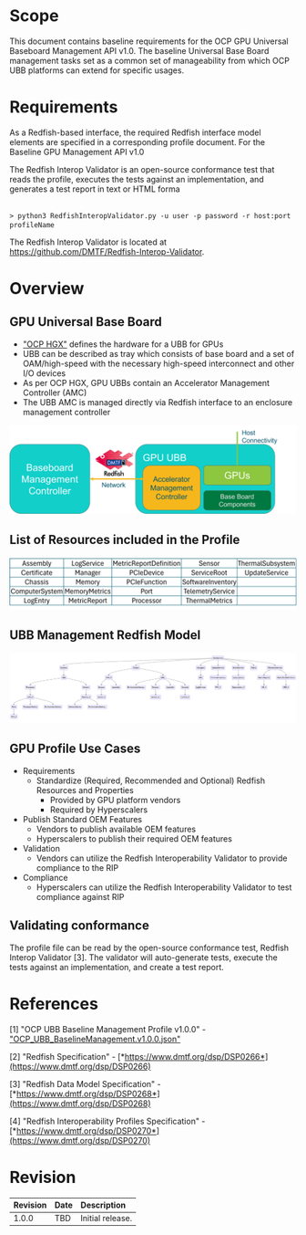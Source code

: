 # Scope

This document contains baseline requirements for the OCP GPU Universal Baseboard Management API v1.0.
The baseline Universal Base Board management tasks set as a common set of manageability from which OCP UBB platforms can extend for specific usages.

# Requirements

As a Redfish-based interface, the required Redfish interface model elements are specified in a corresponding profile document.
For the Baseline GPU Management API v1.0

The Redfish Interop Validator is an open-source conformance test that reads the profile, executes the tests against an implementation, and generates a test report in text or HTML forma

```

> python3 RedfishInteropValidator.py -u user -p password -r host:port profileName

```

The Redfish Interop Validator is located at <https://github.com/DMTF/Redfish-Interop-Validator>.

# Overview

## GPU Universal Base Board

- ["OCP HGX"](https://www.opencompute.org/documents/open-compute-specification-hgx-baseboard-contribution-r1-v0-1-pdf) defines the hardware for a UBB for GPUs
- UBB can be described as tray which consists of base board and a set of OAM/high-speed with the necessary high-speed interconnect and other I/O devices  
- As per OCP HGX, GPU UBBs contain an Accelerator Management Controller (AMC)
- The UBB AMC is managed directly via Redfish interface to an enclosure management controller

![alt text](UBBOverview.png "UBB Overview")

## List of Resources included in the Profile 

![alt text](ResourcesList.png "UBB Management Redfish Resource List")


## UBB Management Redfish Model

![alt text](UBBManagementRedfishModel.png "UBB Management Redfish Model")

## GPU Profile Use Cases

- Requirements
  - Standardize (Required, Recommended and Optional) Redfish Resources and Properties
    - Provided by GPU platform vendors
    - Required by Hyperscalers
- Publish Standard OEM Features
  - Vendors to publish available OEM features
  - Hyperscalers to publish their required OEM features
- Validation
  - Vendors can utilize the Redfish Interoperability Validator to provide compliance to the RIP
- Compliance
  - Hyperscalers can utilize the Redfish Interoperability Validator to test compliance against RIP


## Validating conformance

The profile file can be read by the open-source conformance test, Redfish Interop Validator [3].
The validator will auto-generate tests, execute the tests against an implementation, and create a test report.

# References

\[1\] "OCP UBB Baseline Management Profile v1.0.0" - ["OCP_UBB_BaselineManagement.v1.0.0.json"](OCP_UBB_BaselineManagement.v1.0.0.json)

\[2\] "Redfish Specification" - [*https://www.dmtf.org/dsp/DSP0266*](https://www.dmtf.org/dsp/DSP0266)

\[3\] "Redfish Data Model Specification" - [*https://www.dmtf.org/dsp/DSP0268*](https://www.dmtf.org/dsp/DSP0268)

\[4\] "Redfish Interoperability Profiles Specification" - [*https://www.dmtf.org/dsp/DSP0270*](https://www.dmtf.org/dsp/DSP0270)

# Revision 

| Revision | Date       | Description |
| :---     | :---       | :---        |
| 1.0.0    | TBD        | Initial release. |